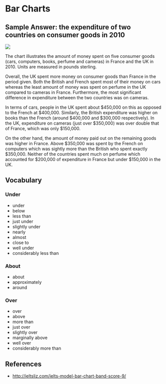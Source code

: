 # Bar Charts

## Sample Answer: the expenditure of two countries on consumer goods in 2010

![](https://ieltsliz.com/wp-content/uploads/2015/01/Bar-Chart-Model.jpg)

The chart illustrates the amount of money spent on five consumer goods (cars, computers, books, perfume and cameras) in France and the UK in 2010. Units are measured in pounds sterling.

Overall, the UK spent more money on consumer goods than France in the period given. Both the British and French spent most of their money on cars whereas the least amount of money was spent on perfume in the UK compared to cameras in France. Furthermore, the most significant difference in expenditure between the two countries was on cameras.

In terms of cars, people in the UK spent about $450,000 on this as opposed to the French at $400,000. Similarly, the British expenditure was higher on books than the French (around $400,000 and $300,000 respectively). In the UK, expenditure on cameras (just over $350,000) was over double that of France, which was only $150,000.

On the other hand, the amount of money paid out on the remaining goods was higher in France. Above $350,000 was spent by the French on computers which was sightly more than the British who spent exactly $350,000. Neither of the countries spent much on perfume which accounted for $200,000 of expenditure in France but under $150,000 in the UK.

## Vocabulary

### Under

- under
- below
- less than
- just under
- slightly under
- nearly
- almost
- close to
- well under
- considerably less than

### About

- about
- approximately
- around

### Over

- over
- above
- more than
- just over
- slightly over
- marginally above
- well over
- considerably more than

## References

- http://ieltsliz.com/ielts-model-bar-chart-band-score-9/
